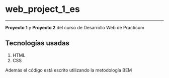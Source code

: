 # web_project_1_es
-------------------
**Proyecto 1** y **Proyecto 2** del curso de Desarrollo Web de Practicum

## Tecnologías usadas 
1. HTML
2. CSS

Además el código está escrito utilizando la metodología BEM

